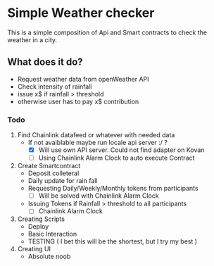 # Simple Weather checker

This is a simple composition of Api and Smart contracts to check the weather in a city.

## What does it do?
- Request weather data from openWeather API
- Check intensity of rainfall
- issue x$ if rainfall > threshold
- otherwise user has to pay x$ contribution

### Todo
1. Find Chainlink datafeed or whatever with needed data
   * If not avaiblable maybe run locale api server :/ ?
     * [x] Will use own API server. Could not find adapter on Kovan
     * [ ] Using Chainlink Alarm Clock to auto execute Contract
2. Create Smartcontract
   * Deposit colleteral
   * Daily update for rain fall
   * Requesting Daily/Weekly/Monthly tokens from participants
     * [ ] Will be solved with Chainlink Alarm Clock 
   * Issuing Tokens if Rainfall > threshold to all participants
     * [ ] Chainlink Alarm Clock 
3. Creating Scripts
   * Deploy
   * Basic Interaction
   * TESTING ( I bet this will be the shortest, but I try my best )
4. Creating UI
   * Absolute noob